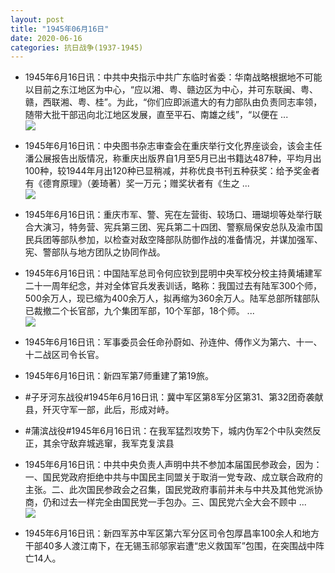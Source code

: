 ```yaml
---
layout: post
title: "1945年06月16日"
date: 2020-06-16
categories: 抗日战争(1937-1945)
---
```


<meta name="referrer" content="no-referrer" />

- 1945年6月16日讯：中共中央指示中共广东临时省委：华南战略根据地不可能以目前之东江地区为中心，“应以湘、粤、赣边区为中心，并可东联闽、粤、赣，西联湘、粤、桂”。为此，“你们应即派遣大的有力部队由负责同志率领，随带大批干部迅向北江地区发展，直至平石、南雄之线”，“以便在 ... <br/><img src="https://wx3.sinaimg.cn/large/aca367d8ly1gfuh9g6hkaj20c80ayglo.jpg" />

- 1945年6月16日讯：中央图书杂志审查会在重庆举行文化界座谈会，该会主任潘公展报告出版情况，称重庆出版界自1月至5月已出书籍达487种，平均月出100种，较1944年月出120种已显稍减，并称优良书刊五种获奖：给予奖金者有《德育原理》（姜琦著）奖一万元；赠奖状者有《生之 ... <br/><img src="https://wx3.sinaimg.cn/large/aca367d8ly1gfufilvnnvj20c80ayq31.jpg" />

- 1945年6月16日讯：重庆市军、警、宪在左营街、较场口、珊瑚坝等处举行联合大演习，特务营、宪兵第三团、宪兵第二十四团、警察局保安总队及渝市国民兵团等部队参加，以检查对敌空降部队防御作战的准备情况，并谋加强军、宪、警部队与地方团队之协同作战。 

- 1945年6月16日讯：中国陆军总司令何应钦到昆明中央军校分校主持黄埔建军二十一周年纪念，并对全体官兵发表训话，略称：我国过去有陆军300个师，500余万人，现已缩为400余万人，拟再缩为360余万人。陆军总部所辖部队已裁撤二个长官部，九个集团军部，10个军部，18个师。 ... <br/><img src="https://wx2.sinaimg.cn/large/aca367d8ly1gfuc1yfb5nj20c80ayjrj.jpg" />

- 1945年6月16日讯：军事委员会任命孙蔚如、孙连仲、傅作义为第六、十一、十二战区司令长官。 

- 1945年6月16日讯：新四军第7师重建了第19旅。 

- #子牙河东战役#1945年6月16日讯：冀中军区第8军分区第31、第32团奇袭献县，歼灭守军一部，此后，形成对峙。 

- #蒲滨战役#1945年6月16日讯：在我军猛烈攻势下，城内伪军2个中队突然反正，其余守敌弃城逃窜，我军克复滨县 

- 1945年6月16日讯：中共中央负责人声明中共不参加本届国民参政会，因为：一、国民党政府拒绝中共与中国民主同盟关于取消一党专政、成立联合政府的主张。二、此次国民参政会之召集，国民党政府事前并未与中共及其他党派协商，仍和过去一样完全由国民党一手包办。三、国民党六全大会不顾中 ... <br/><img src="https://wx4.sinaimg.cn/large/aca367d8ly1gfty50mle8j20c80bxt8u.jpg" />

- 1945年6月16日讯：新四军苏中军区第六军分区司令包厚昌率100余人和地方干部40多人渡江南下，在无锡玉祁邬家岩遭“忠义救国军”包围，在突围战中阵亡14人。 

